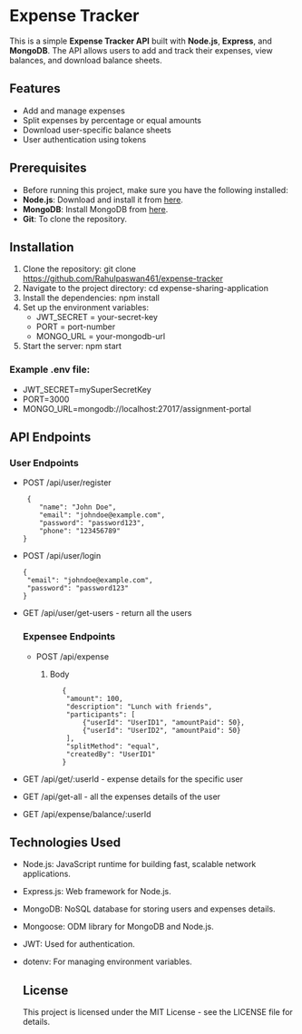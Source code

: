 # Expense Tracker 
This is a simple **Expense Tracker API** built with **Node.js**, **Express**, and **MongoDB**. The API allows users to add and track their expenses,
view balances, and download balance sheets.

## Features
- Add and manage expenses
- Split expenses by percentage or equal amounts
- Download user-specific balance sheets
- User authentication using tokens

## Prerequisites
- Before running this project, make sure you have the following installed:
- **Node.js**: Download and install it from [here](https://nodejs.org/).
- **MongoDB**: Install MongoDB from [here](https://www.mongodb.com/try/download/community).
- **Git**: To clone the repository.

## Installation
1. Clone the repository:
   git clone https://github.com/Rahulpaswan461/expense-tracker
2. Navigate to the project directory:
   cd expense-sharing-application
3. Install the dependencies:
    npm install
4. Set up the environment variables:
    - JWT_SECRET = your-secret-key
    - PORT = port-number
    - MONGO_URL = your-mongodb-url
5. Start the server:
   npm start


  
 ### Example .env file:
- JWT_SECRET=mySuperSecretKey
- PORT=3000
- MONGO_URL=mongodb://localhost:27017/assignment-portal

 ## API Endpoints
  ### User Endpoints
  - POST /api/user/register

         {
            "name": "John Doe",
            "email": "johndoe@example.com",
            "password": "password123",
            "phone": "123456789"
        }

 - POST /api/user/login

       {
        "email": "johndoe@example.com",
        "password": "password123"
       }
 - GET /api/user/get-users - return all the users

   ### Expensee Endpoints
   - POST /api/expense
     
     1. Body
     
               {
                "amount": 100,
                "description": "Lunch with friends",
                "participants": [
                    {"userId": "UserID1", "amountPaid": 50},
                    {"userId": "UserID2", "amountPaid": 50}
                ],
                "splitMethod": "equal",
                "createdBy": "UserID1"
               }

        
  - GET /api/get/:userId - expense details for the specific user
  - GET /api/get-all - all the expenses details of the user     
  - GET /api/expense/balance/:userId

   ## Technologies Used
- Node.js: JavaScript runtime for building fast, scalable network applications.
- Express.js: Web framework for Node.js.
- MongoDB: NoSQL database for storing users and expenses details.
- Mongoose: ODM library for MongoDB and Node.js.
- JWT: Used for authentication.
- dotenv: For managing environment variables.

  ## License
  This project is licensed under the MIT License - see the LICENSE file for details.
  
